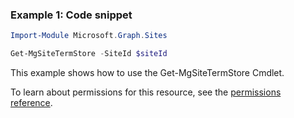 ### Example 1: Code snippet

```powershellImport-Module Microsoft.Graph.Sites

Get-MgSiteTermStore -SiteId $siteId
```
This example shows how to use the Get-MgSiteTermStore Cmdlet.
To learn about permissions for this resource, see the [permissions reference](/graph/permissions-reference).

